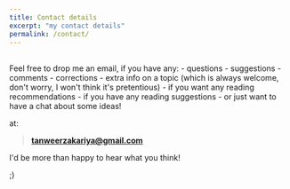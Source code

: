 ```yaml
---
title: Contact details
excerpt: "my contact details"
permalink: /contact/
---
```


<br>
Feel free to drop me an email, if you have any:
- questions
- suggestions
- comments
- corrections
- extra info on a topic (which is always welcome, don't worry, I won't think it's pretentious) 
- if you want any reading recommendations
- if you have any reading suggestions
- or just want to have a chat about some ideas!

at:

> **tanweerzakariya@gmail.com**

I'd be more than happy to hear what you think!

;)
